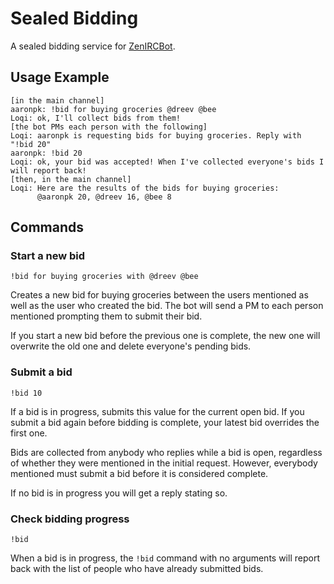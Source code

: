 Sealed Bidding
==============

A sealed bidding service for [ZenIRCBot](https://github.com/zenirc).


Usage Example
-------------

```
[in the main channel]
aaronpk: !bid for buying groceries @dreev @bee
Loqi: ok, I'll collect bids from them!
[the bot PMs each person with the following]
Loqi: aaronpk is requesting bids for buying groceries. Reply with "!bid 20"
aaronpk: !bid 20
Loqi: ok, your bid was accepted! When I've collected everyone's bids I will report back!
[then, in the main channel]
Loqi: Here are the results of the bids for buying groceries:
      @aaronpk 20, @dreev 16, @bee 8
```


Commands
--------

### Start a new bid

`!bid for buying groceries with @dreev @bee`

Creates a new bid for buying groceries between the users mentioned as well as the user who created the bid. The bot will send a PM to each person mentioned prompting them to submit their bid.

If you start a new bid before the previous one is complete, the new one will overwrite the old one and delete everyone's pending bids.


### Submit a bid

`!bid 10`

If a bid is in progress, submits this value for the current open bid. If you submit a bid again before bidding is complete, your latest bid overrides the first one.

Bids are collected from anybody who replies while a bid is open, regardless of whether they were mentioned in the initial request. However, everybody mentioned must submit a bid before it is considered complete.

If no bid is in progress you will get a reply stating so.


### Check bidding progress

`!bid`

When a bid is in progress, the `!bid` command with no arguments will report back with the list of people who have already submitted bids.

